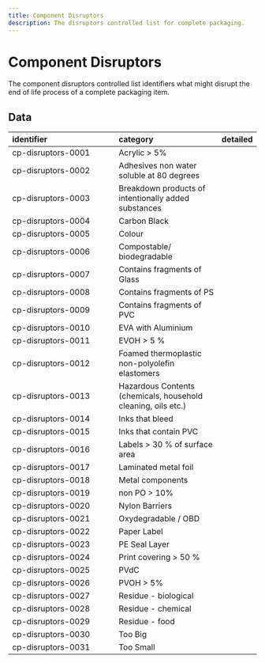 ```yaml
---
title: Component Disruptors
description: The disruptors controlled list for complete packaging.
---
```


# Component Disruptors

The component disruptors controlled list identifiers what might disrupt the end of life process of a complete packaging item.

## Data
|<div style="width:200px">identifier</div>|category|detailed|
|:-|:-|:-|
|cp-disruptors-0001|Acrylic > 5%||
|cp-disruptors-0002|Adhesives non water soluble at 80 degrees||
|cp-disruptors-0003|Breakdown products of intentionally added substances||
|cp-disruptors-0004|Carbon Black||
|cp-disruptors-0005|Colour||
|cp-disruptors-0006|Compostable/ biodegradable||
|cp-disruptors-0007|Contains fragments of Glass||
|cp-disruptors-0008|Contains fragments of PS||
|cp-disruptors-0009|Contains fragments of PVC||
|cp-disruptors-0010|EVA with Aluminium||
|cp-disruptors-0011|EVOH > 5 %||
|cp-disruptors-0012|Foamed thermoplastic non-polyolefin elastomers||
|cp-disruptors-0013|Hazardous Contents (chemicals, household cleaning, oils etc.)||
|cp-disruptors-0014|Inks that bleed||
|cp-disruptors-0015|Inks that contain PVC||
|cp-disruptors-0016|Labels > 30 % of surface area||
|cp-disruptors-0017|Laminated metal foil||
|cp-disruptors-0018|Metal components||
|cp-disruptors-0019|non PO > 10%||
|cp-disruptors-0020|Nylon Barriers||
|cp-disruptors-0021|Oxydegradable / OBD||
|cp-disruptors-0022|Paper Label||
|cp-disruptors-0023|PE Seal Layer||
|cp-disruptors-0024|Print covering > 50 %||
|cp-disruptors-0025|PVdC||
|cp-disruptors-0026|PVOH > 5%||
|cp-disruptors-0027|Residue - biological||
|cp-disruptors-0028|Residue - chemical||
|cp-disruptors-0029|Residue - food||
|cp-disruptors-0030|Too Big||
|cp-disruptors-0031|Too Small||
